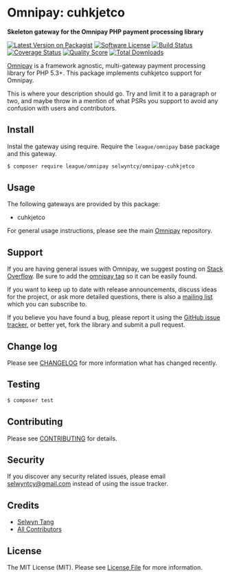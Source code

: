 # Omnipay: cuhkjetco

**Skeleton gateway for the Omnipay PHP payment processing library**

[![Latest Version on Packagist](https://img.shields.io/packagist/v/selwyntcy/omnipay-cuhkjetco.svg?style=flat-square)](https://packagist.org/packages/selwyntcy/omnipay-cuhkjetco)
[![Software License](https://img.shields.io/badge/license-MIT-brightgreen.svg?style=flat-square)](LICENSE.md)
[![Build Status](https://img.shields.io/travis/selwyntcy/omnipay-cuhkjetco/master.svg?style=flat-square)](https://travis-ci.org/selwyntcy/omnipay-cuhkjetco)
[![Coverage Status](https://img.shields.io/scrutinizer/coverage/g/selwyntcy/omnipay-cuhkjetco.svg?style=flat-square)](https://scrutinizer-ci.com/g/selwyntcy/omnipay-cuhkjetco/code-structure)
[![Quality Score](https://img.shields.io/scrutinizer/g/selwyntcy/omnipay-cuhkjetco.svg?style=flat-square)](https://scrutinizer-ci.com/g/selwyntcy/omnipay-cuhkjetco)
[![Total Downloads](https://img.shields.io/packagist/dt/selwyntcy/omnipay-cuhkjetco.svg?style=flat-square)](https://packagist.org/packages/selwyntcy/omnipay-cuhkjetco)


[Omnipay](https://github.com/thephpleague/omnipay) is a framework agnostic, multi-gateway payment
processing library for PHP 5.3+. This package implements cuhkjetco support for Omnipay.

This is where your description should go. Try and limit it to a paragraph or two, and maybe throw in a mention of what
PSRs you support to avoid any confusion with users and contributors.

## Install

Instal the gateway using require. Require the `league/omnipay` base package and this gateway.

``` bash
$ composer require league/omnipay selwyntcy/omnipay-cuhkjetco
```

## Usage

The following gateways are provided by this package:

 * cuhkjetco

For general usage instructions, please see the main [Omnipay](https://github.com/thephpleague/omnipay) repository.

## Support

If you are having general issues with Omnipay, we suggest posting on
[Stack Overflow](http://stackoverflow.com/). Be sure to add the
[omnipay tag](http://stackoverflow.com/questions/tagged/omnipay) so it can be easily found.

If you want to keep up to date with release announcements, discuss ideas for the project,
or ask more detailed questions, there is also a [mailing list](https://groups.google.com/forum/#!forum/omnipay) which
you can subscribe to.

If you believe you have found a bug, please report it using the [GitHub issue tracker](https://github.com/selwyntcy/omnipay-cuhkjetco/issues),
or better yet, fork the library and submit a pull request.

## Change log

Please see [CHANGELOG](CHANGELOG.md) for more information what has changed recently.

## Testing

``` bash
$ composer test
```

## Contributing

Please see [CONTRIBUTING](CONTRIBUTING.md) for details.

## Security

If you discover any security related issues, please email selwyntcy@gmail.com instead of using the issue tracker.

## Credits

- [Selwyn Tang](https://github.com/selwyntcy)
- [All Contributors](../../contributors)

## License

The MIT License (MIT). Please see [License File](LICENSE.md) for more information.
